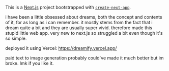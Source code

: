 This is a [Next.js](https://nextjs.org) project bootstrapped with [`create-next-app`](https://nextjs.org/docs/app/api-reference/cli/create-next-app).

i have been a little obsessed about dreams, both the concept and contents of it, for as long as i can remember. it mostly stems from the fact that i dream quite a bit and they are usually super vivid. therefore made this stupid little web app. very new to next.js so struggled a bit even though it's so simple. 

deployed it using Vercel: https://dreamify.vercel.app/

paid text to image generation probably could've made it much better but im broke. lmk if you like it. 
